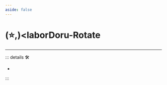 ```yaml
---
aside: false
---
```

# (⭐,)<laborDoru</labor>-Rotate

---

<!-- =================================================== -->
<!-- =================================================== -->
<!-- =================================================== -->
<!-- =================================================== -->
<!-- =================================================== -->
::: details 🛠

-

:::
